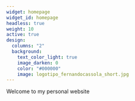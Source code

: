 ```yaml
---
widget: homepage
widget_id: homepage
headless: true
weight: 10
active: true
design:
  columns: "2"
  background:
    text_color_light: true
    image_darken: 0
    color: "#000000"
    image: logotipo_fernandocassola_short.jpg
---
```

Welcome to my personal website